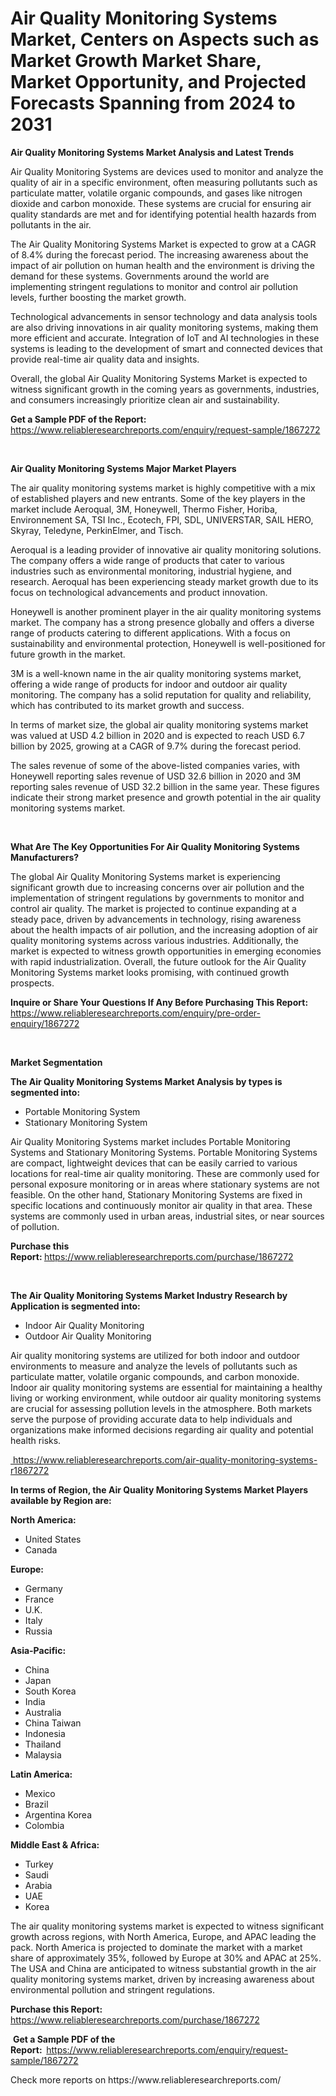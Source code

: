 <p><h1>Air Quality Monitoring Systems Market, Centers on Aspects such as Market Growth Market Share, Market Opportunity, and Projected Forecasts Spanning from 2024 to 2031</h1></p><p><strong>Air Quality Monitoring Systems Market Analysis and Latest Trends</strong></p>
<p><p>Air Quality Monitoring Systems are devices used to monitor and analyze the quality of air in a specific environment, often measuring pollutants such as particulate matter, volatile organic compounds, and gases like nitrogen dioxide and carbon monoxide. These systems are crucial for ensuring air quality standards are met and for identifying potential health hazards from pollutants in the air.</p><p>The Air Quality Monitoring Systems Market is expected to grow at a CAGR of 8.4% during the forecast period. The increasing awareness about the impact of air pollution on human health and the environment is driving the demand for these systems. Governments around the world are implementing stringent regulations to monitor and control air pollution levels, further boosting the market growth.</p><p>Technological advancements in sensor technology and data analysis tools are also driving innovations in air quality monitoring systems, making them more efficient and accurate. Integration of IoT and AI technologies in these systems is leading to the development of smart and connected devices that provide real-time air quality data and insights.</p><p>Overall, the global Air Quality Monitoring Systems Market is expected to witness significant growth in the coming years as governments, industries, and consumers increasingly prioritize clean air and sustainability.</p></p>
<p><strong>Get a Sample PDF of the Report:&nbsp;</strong> <a href="https://www.reliableresearchreports.com/enquiry/request-sample/1867272">https://www.reliableresearchreports.com/enquiry/request-sample/1867272</a></p>
<p>&nbsp;</p>
<p><strong>Air Quality Monitoring Systems Major Market Players</strong></p>
<p><p>The air quality monitoring systems market is highly competitive with a mix of established players and new entrants. Some of the key players in the market include Aeroqual, 3M, Honeywell, Thermo Fisher, Horiba, Environnement SA, TSI Inc., Ecotech, FPI, SDL, UNIVERSTAR, SAIL HERO, Skyray, Teledyne, PerkinElmer, and Tisch.</p><p>Aeroqual is a leading provider of innovative air quality monitoring solutions. The company offers a wide range of products that cater to various industries such as environmental monitoring, industrial hygiene, and research. Aeroqual has been experiencing steady market growth due to its focus on technological advancements and product innovation.</p><p>Honeywell is another prominent player in the air quality monitoring systems market. The company has a strong presence globally and offers a diverse range of products catering to different applications. With a focus on sustainability and environmental protection, Honeywell is well-positioned for future growth in the market.</p><p>3M is a well-known name in the air quality monitoring systems market, offering a wide range of products for indoor and outdoor air quality monitoring. The company has a solid reputation for quality and reliability, which has contributed to its market growth and success.</p><p>In terms of market size, the global air quality monitoring systems market was valued at USD 4.2 billion in 2020 and is expected to reach USD 6.7 billion by 2025, growing at a CAGR of 9.7% during the forecast period.</p><p>The sales revenue of some of the above-listed companies varies, with Honeywell reporting sales revenue of USD 32.6 billion in 2020 and 3M reporting sales revenue of USD 32.2 billion in the same year. These figures indicate their strong market presence and growth potential in the air quality monitoring systems market.</p></p>
<p>&nbsp;</p>
<p><strong>What Are The Key Opportunities For Air Quality Monitoring Systems Manufacturers?</strong></p>
<p><p>The global Air Quality Monitoring Systems market is experiencing significant growth due to increasing concerns over air pollution and the implementation of stringent regulations by governments to monitor and control air quality. The market is projected to continue expanding at a steady pace, driven by advancements in technology, rising awareness about the health impacts of air pollution, and the increasing adoption of air quality monitoring systems across various industries. Additionally, the market is expected to witness growth opportunities in emerging economies with rapid industrialization. Overall, the future outlook for the Air Quality Monitoring Systems market looks promising, with continued growth prospects.</p></p>
<p><strong>Inquire or Share Your Questions If Any Before Purchasing This Report:</strong> <a href="https://www.reliableresearchreports.com/enquiry/pre-order-enquiry/1867272">https://www.reliableresearchreports.com/enquiry/pre-order-enquiry/1867272</a></p>
<p>&nbsp;</p>
<p><strong>Market Segmentation</strong></p>
<p><strong>The Air Quality Monitoring Systems Market Analysis by types is segmented into:</strong></p>
<p><ul><li>Portable Monitoring System</li><li>Stationary Monitoring System</li></ul></p>
<p><p>Air Quality Monitoring Systems market includes Portable Monitoring Systems and Stationary Monitoring Systems. Portable Monitoring Systems are compact, lightweight devices that can be easily carried to various locations for real-time air quality monitoring. These are commonly used for personal exposure monitoring or in areas where stationary systems are not feasible. On the other hand, Stationary Monitoring Systems are fixed in specific locations and continuously monitor air quality in that area. These systems are commonly used in urban areas, industrial sites, or near sources of pollution.</p></p>
<p><strong>Purchase this Report:&nbsp;</strong><a href="https://www.reliableresearchreports.com/purchase/1867272">https://www.reliableresearchreports.com/purchase/1867272</a></p>
<p>&nbsp;</p>
<p><strong>The Air Quality Monitoring Systems Market Industry Research by Application is segmented into:</strong></p>
<p><ul><li>Indoor Air Quality Monitoring</li><li>Outdoor Air Quality Monitoring</li></ul></p>
<p><p>Air quality monitoring systems are utilized for both indoor and outdoor environments to measure and analyze the levels of pollutants such as particulate matter, volatile organic compounds, and carbon monoxide. Indoor air quality monitoring systems are essential for maintaining a healthy living or working environment, while outdoor air quality monitoring systems are crucial for assessing pollution levels in the atmosphere. Both markets serve the purpose of providing accurate data to help individuals and organizations make informed decisions regarding air quality and potential health risks.</p></p>
<p><a href="https://www.reliableresearchreports.com/air-quality-monitoring-systems-r1867272">&nbsp;https://www.reliableresearchreports.com/air-quality-monitoring-systems-r1867272</a></p>
<p><strong>In terms of Region, the Air Quality Monitoring Systems Market Players available by Region are:</strong></p>
<p>
    <p> <strong> North America: </strong>
        <ul>
            <li>United States</li>
            <li>Canada</li>
        </ul>
        </p> 
    <p> <strong> Europe: </strong>
        <ul>
            <li>Germany</li>
            <li>France</li>
            <li>U.K.</li>
            <li>Italy</li>
            <li>Russia</li>
        </ul>
        </p> 
    <p> <strong> Asia-Pacific: </strong>
        <ul>
            <li>China</li>
            <li>Japan</li>
            <li>South Korea</li>
            <li>India</li>
            <li>Australia</li>
            <li>China Taiwan</li>
            <li>Indonesia</li>
            <li>Thailand</li>
            <li>Malaysia</li>
        </ul>
        </p> 
    <p> <strong> Latin America: </strong>
        <ul>
            <li>Mexico</li>
            <li>Brazil</li>
            <li>Argentina Korea</li>
            <li>Colombia</li>
        </ul>
        </p> 
    <p> <strong> Middle East & Africa: </strong>
        <ul>
            <li>Turkey</li>
            <li>Saudi</li>
            <li>Arabia</li>
            <li>UAE</li>
            <li>Korea</li>
        </ul>
    </p>
    </p>
<p><p>The air quality monitoring systems market is expected to witness significant growth across regions, with North America, Europe, and APAC leading the pack. North America is projected to dominate the market with a market share of approximately 35%, followed by Europe at 30% and APAC at 25%. The USA and China are anticipated to witness substantial growth in the air quality monitoring systems market, driven by increasing awareness about environmental pollution and stringent regulations.</p></p>
<p><strong>Purchase this Report: </strong><a href="https://www.reliableresearchreports.com/purchase/1867272">https://www.reliableresearchreports.com/purchase/1867272</a></p>
<p>&nbsp;<strong>Get a Sample PDF of the Report:&nbsp;&nbsp;</strong><a href="https://www.reliableresearchreports.com/enquiry/request-sample/1867272">https://www.reliableresearchreports.com/enquiry/request-sample/1867272</a></p>
<p><strong></strong></p>
<p>Check more reports on https://www.reliableresearchreports.com/</p>